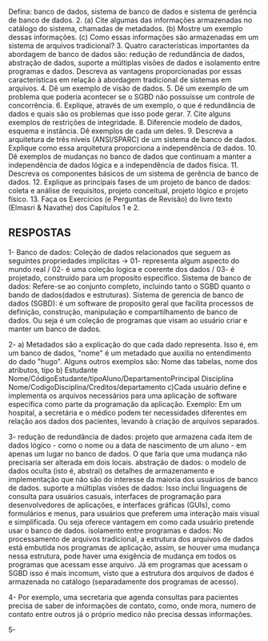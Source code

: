  Defina: banco de dados, sistema de banco de dados e sistema de gerência de banco de
dados.
2. (a) Cite algumas das informações armazenadas no catálogo do sistema, chamadas de
metadados.
(b) Mostre um exemplo dessas informações.
(c) Como essas informações são armazenadas em um sistema de arquivos tradicional?
3. Quatro características importantes da abordagem de banco de dados são: redução de
redundância de dados, abstração de dados, suporte a múltiplas visões de dados e
isolamento entre programas e dados. Descreva as vantagens proporcionadas por essas
características em relação à abordagem tradicional de sistemas em arquivos.
4. Dê um exemplo de visão de dados.
5. Dê um exemplo de um problema que poderia acontecer se o SGBD não possuísse um
controle de concorrência.
6. Explique, através de um exemplo, o que é redundância de dados e quais são os
problemas que isso pode gerar.
7. Cite alguns exemplos de restrições de integridade.
8. Diferencie modelo de dados, esquema e instância. Dê exemplos de cada um deles.
9. Descreva a arquitetura de três níveis (ANSI/SPARC) de um sistema de banco de dados.
Explique como essa arquitetura proporciona a independência de dados.
10. Dê exemplos de mudanças no banco de dados que continuam a manter a independência
de dados lógica e a independência de dados física.
11. Descreva os componentes básicos de um sistema de gerência de banco de dados.
12. Explique as principais fases de um projeto de banco de dados: coleta e análise de
requisitos, projeto conceitual, projeto lógico e projeto físico.
13. Faça os Exercícios (e Perguntas de Revisão) do livro texto (Elmasri & Navathe) dos
Capítulos 1 e 2.


## RESPOSTAS

1- Banco de dados: Coleção de dados relacionados que seguem as seguintes propriedades implícitas -> 01- representa algum aspecto do mundo real / 02- é uma coleção logica e coerente dos dados / 03- é projetado, construído para um proposito especifico.
Sistema de banco de dados: Refere-se ao conjunto completo, incluindo tanto o SGBD quanto o bando de dados(dados e estruturas).
Sistema de gerencia de banco de dados (SGBD): é um software de proposito geral que facilita processos de definição, construção, manipulação e compartilhamento de banco de dados. Ou seja é um coleção de programas que visam ao usuário criar e manter um banco de dados.

2- a) Metadados são a explicação do que cada dado representa. Isso é, em um banco de dados, "nome" é um metadado que auxilia no entendimento do dado "hugo". Alguns outros exemplos são: Nome das tabelas, nome dos atributos, tipo
b) Estudante 
	Nome/CódigoEstudante/tipoAluno/DepartamentoPrincipal
   Disciplina
	Nome/CodigoDisciplina/Creditos/departamento
c)Cada usuário define e implementa os arquivos necessários para uma aplicação de software específica como parte da programação da aplicação. Exemplo: Em um hospital, a secretária e o médico podem ter necessidades diferentes em relação aos dados dos pacientes, levando à criação de arquivos separados.


3- redução de redundância de dados: projeto que armazena cada item de dados lógico - como o nome ou a data de nascimento de um aluno - em apenas um lugar no banco de dados. O que faria que uma mudança não precisaria ser alterada em dois locais.
abstração de dados: o modelo de dados oculta (isto é, abstrai) os detalhes de armazenamento e implementação que não são do interesse da maioria dos usuários de banco de dados.
suporte a múltiplas visões de dados: Isso inclui linguagens de consulta para usuários casuais, interfaces de programação para desenvolvedores de aplicações, e interfaces gráficas (GUIs), como formulários e menus, para usuários que preferem uma interação mais visual e simplificada. Ou seja oferece vantagem em como cada usuário pretende usar o banco de dados.
isolamento entre programas e dados: No processamento de arquivos tradicional, a estrutura dos arquivos de dados está embutida nos programas de aplicação, assim, se houver uma mudança nessa estrutura, pode haver uma exigência de mudança em todos os programas que acessam esse arquivo. Já em programas que acessam o SGBD isso é mais incomum, visto que a estrutura dos arquivos de dados é armazenada no catálogo (separadamente dos programas de acesso).


4- Por exemplo, uma secretaria que agenda consultas para pacientes precisa de saber de informações de contato, como, onde mora, numero de contato entre outros já o próprio medico não precisa dessas informações.


5- 